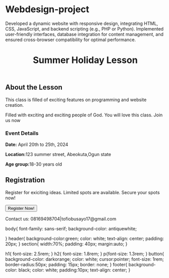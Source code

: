 # Webdesign-project
Developed a dynamic website with responsive design, integrating HTML, CSS, JavaScript, and backend scripting (e.g., PHP or Python). Implemented user-friendly interfaces, database integration for content management, and ensured cross-browser compatibility for optimal performance.
<html>
    <head>
        <title>Holiday lesson</title>
        <link rel="stylesheet" href="style.css">
    </head>
    <body>
        <header>
        <h1>Summer Holiday Lesson</h1>
        </header>
        <section> 
        <h2>About the Lesson</h2>
        <p>This class is filled of exciting features on programming and website creation.</p>
        <p>Filled with exciting and exciting people of God. You will love this class. Join us now</p>
        <h3>Event Details</h3>
        <p><b>Date:</b> April 20th to 25th, 2024</p>
        <p><b>Location:</b>123 summer street, Abeokuta,Ogun state</p>
        <p><b>Age group:</b>18-30 years old</p>
        <h2>Registration</h2>
        <p>Register for exiciting ideas. Limited spots are available. Secure your spots now!</p>
        <button>Register Now!</button>
        </section>
        <footer>
            <p>Contact us: 08169498704|tofiobusayo17@gmail.com</p>
        </footer>
    </body>
</html>



body{
    font-family: sans-serif;
    background-color: antiquewhite;
    
}
header{
    background-color:green;
    color: white;
    text-align: center;
    padding: 20px;
}
section{
    width:70%;
    padding: 40px;
    margin:auto;
}

h1{
    font-size: 2.5rem;
}
h2{
    font-size: 1.8rem;
}
p{font-size: 1.3rem;
}
button{
    background-color: darkorange;
    color: white;
    cursor:pointer;
    font-size: 1rem;
    border-radius:50px;
    padding: 15px;
    border: none;
}
footer{
    background-color: black;
    color: white;
    padding:10px;
    text-align: center;
}
